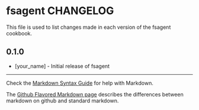 fsagent CHANGELOG
=================

This file is used to list changes made in each version of the fsagent cookbook.

0.1.0
-----
- [your_name] - Initial release of fsagent

- - -
Check the [Markdown Syntax Guide](http://daringfireball.net/projects/markdown/syntax) for help with Markdown.

The [Github Flavored Markdown page](http://github.github.com/github-flavored-markdown/) describes the differences between markdown on github and standard markdown.
